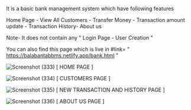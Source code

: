 It is a basic bank management system which have following features 

Home Page - View All Customers - Transfer Money - Transaction amount update - Transaction History- About us

Note- It does not contain any " Login Page - User Creation "

You can also find this page which is live in  #link= " https://balabantabbms.netlify.app/bank.html "

![Screenshot (333)](https://user-images.githubusercontent.com/87690504/206444228-d3cf29af-1c3d-455b-b23d-09aa89b92298.png)
[ HOME PAGE ]

![Screenshot (334)](https://user-images.githubusercontent.com/87690504/206444302-926326ea-beb0-49a2-a37c-41dcabef3f3a.png)
[ CUSTOMERS PAGE ]

![Screenshot (335)](https://user-images.githubusercontent.com/87690504/206444372-e5b0085f-4c0b-4127-9cba-8132c2a7b284.png)
[ NEW TRANSACTION AND HISTORY PAGE ]

![Screenshot (336)](https://user-images.githubusercontent.com/87690504/206444445-36b6ffe2-e71d-42ad-a969-fcb8ac30d731.png)
[ ABOUT US PAGE ]
